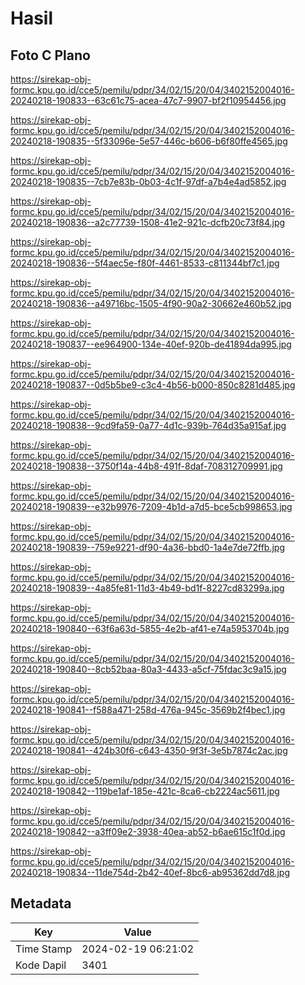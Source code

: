 # Hasil

## Foto C Plano

https://sirekap-obj-formc.kpu.go.id/cce5/pemilu/pdpr/34/02/15/20/04/3402152004016-20240218-190833--63c61c75-acea-47c7-9907-bf2f10954456.jpg

https://sirekap-obj-formc.kpu.go.id/cce5/pemilu/pdpr/34/02/15/20/04/3402152004016-20240218-190835--5f33096e-5e57-446c-b606-b6f80ffe4565.jpg

https://sirekap-obj-formc.kpu.go.id/cce5/pemilu/pdpr/34/02/15/20/04/3402152004016-20240218-190835--7cb7e83b-0b03-4c1f-97df-a7b4e4ad5852.jpg

https://sirekap-obj-formc.kpu.go.id/cce5/pemilu/pdpr/34/02/15/20/04/3402152004016-20240218-190836--a2c77739-1508-41e2-921c-dcfb20c73f84.jpg

https://sirekap-obj-formc.kpu.go.id/cce5/pemilu/pdpr/34/02/15/20/04/3402152004016-20240218-190836--5f4aec5e-f80f-4461-8533-c811344bf7c1.jpg

https://sirekap-obj-formc.kpu.go.id/cce5/pemilu/pdpr/34/02/15/20/04/3402152004016-20240218-190836--a49716bc-1505-4f90-90a2-30662e460b52.jpg

https://sirekap-obj-formc.kpu.go.id/cce5/pemilu/pdpr/34/02/15/20/04/3402152004016-20240218-190837--ee964900-134e-40ef-920b-de41894da995.jpg

https://sirekap-obj-formc.kpu.go.id/cce5/pemilu/pdpr/34/02/15/20/04/3402152004016-20240218-190837--0d5b5be9-c3c4-4b56-b000-850c8281d485.jpg

https://sirekap-obj-formc.kpu.go.id/cce5/pemilu/pdpr/34/02/15/20/04/3402152004016-20240218-190838--9cd9fa59-0a77-4d1c-939b-764d35a915af.jpg

https://sirekap-obj-formc.kpu.go.id/cce5/pemilu/pdpr/34/02/15/20/04/3402152004016-20240218-190838--3750f14a-44b8-491f-8daf-708312709991.jpg

https://sirekap-obj-formc.kpu.go.id/cce5/pemilu/pdpr/34/02/15/20/04/3402152004016-20240218-190839--e32b9976-7209-4b1d-a7d5-bce5cb998653.jpg

https://sirekap-obj-formc.kpu.go.id/cce5/pemilu/pdpr/34/02/15/20/04/3402152004016-20240218-190839--759e9221-df90-4a36-bbd0-1a4e7de72ffb.jpg

https://sirekap-obj-formc.kpu.go.id/cce5/pemilu/pdpr/34/02/15/20/04/3402152004016-20240218-190839--4a85fe81-11d3-4b49-bd1f-8227cd83299a.jpg

https://sirekap-obj-formc.kpu.go.id/cce5/pemilu/pdpr/34/02/15/20/04/3402152004016-20240218-190840--63f6a63d-5855-4e2b-af41-e74a5953704b.jpg

https://sirekap-obj-formc.kpu.go.id/cce5/pemilu/pdpr/34/02/15/20/04/3402152004016-20240218-190840--8cb52baa-80a3-4433-a5cf-75fdac3c9a15.jpg

https://sirekap-obj-formc.kpu.go.id/cce5/pemilu/pdpr/34/02/15/20/04/3402152004016-20240218-190841--f588a471-258d-476a-945c-3569b2f4bec1.jpg

https://sirekap-obj-formc.kpu.go.id/cce5/pemilu/pdpr/34/02/15/20/04/3402152004016-20240218-190841--424b30f6-c643-4350-9f3f-3e5b7874c2ac.jpg

https://sirekap-obj-formc.kpu.go.id/cce5/pemilu/pdpr/34/02/15/20/04/3402152004016-20240218-190842--119be1af-185e-421c-8ca6-cb2224ac5611.jpg

https://sirekap-obj-formc.kpu.go.id/cce5/pemilu/pdpr/34/02/15/20/04/3402152004016-20240218-190842--a3ff09e2-3938-40ea-ab52-b6ae615c1f0d.jpg

https://sirekap-obj-formc.kpu.go.id/cce5/pemilu/pdpr/34/02/15/20/04/3402152004016-20240218-190834--11de754d-2b42-40ef-8bc6-ab95362dd7d8.jpg


## Metadata

| Key        | Value               |
| ---------- | ------------------- |
| Time Stamp | 2024-02-19 06:21:02 |
| Kode Dapil | 3401                |



